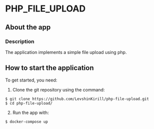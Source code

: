 # PHP_FILE_UPLOAD

## About the app

### Description

The application implements a simple file upload using php.

## How to start the application

To get started, you need:

1. Clone the git repository using the command:
```
$ git clone https://github.com/LevshinKirill/php-file-upload.git
$ cd php-file-upload/
```

2. Run the app with:
```
$ docker-compose up
```
